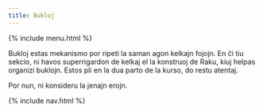 ```yaml
---
title: Bukloj
---
```


{% include menu.html %}

Bukloj estas mekanismo por ripeti la saman agon kelkajn fojojn. En ĉi tiu sekcio, ni havos superrigardon de kelkaj el la konstruoj de Raku, kiuj helpas organizi buklojn. Estos pli en la dua parto de la kurso, do restu atentaj.

Por nun, ni konsideru la jenajn erojn.

{% include nav.html %}